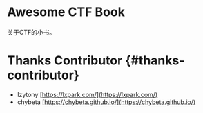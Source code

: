 # Awesome CTF Book

关于CTF的小书。



# Thanks Contributor {#thanks-contributor}

* lzytony
  [https://lxpark.com/](https://lxpark.com/)
* chybeta 
  [https://chybeta.github.io/](https://chybeta.github.io/)



